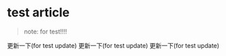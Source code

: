 # test article

> note: for test!!!!

更新一下(for test update)
更新一下(for test update)
更新一下(for test update)
